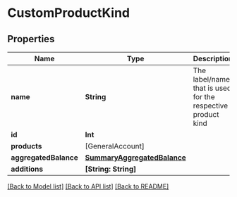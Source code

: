 # CustomProductKind

## Properties
Name | Type | Description | Notes
------------ | ------------- | ------------- | -------------
**name** | **String** | The label/name that is used for the respective product kind | [optional] 
**id** | **Int** |  | [optional] 
**products** | [GeneralAccount] |  | 
**aggregatedBalance** | [**SummaryAggregatedBalance**](SummaryAggregatedBalance.md) |  | [optional] 
**additions** | **[String: String]** |  | [optional] 

[[Back to Model list]](../README.md#documentation-for-models) [[Back to API list]](../README.md#documentation-for-api-endpoints) [[Back to README]](../README.md)

